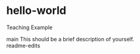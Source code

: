 # hello-world
Teaching Example

main
This should be a brief description of yourself.      
readme-edits
